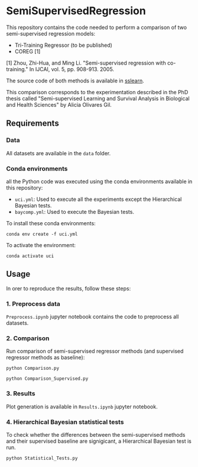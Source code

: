 # SemiSupervisedRegression

This repository contains the code needed to perform a comparison of two semi-supervised regression models: 
- Tri-Training Regressor (to be published)
- COREG [1]

[1] Zhou, Zhi-Hua, and Ming Li. "Semi-supervised regression with co-training." In IJCAI, vol. 5, pp. 908-913. 2005.

The source code of both methods is available in [sslearn](https://github.com/jlgarridol/sslearn).

This comparison corresponds to the experimentation described in the PhD thesis called "Semi-supervised Learning and Survival Analysis in Biological and Health Sciences" by Alicia Olivares Gil. 



## Requirements
### Data
All datasets are available in the `data` folder. 

### Conda environments
all the Python code was executed using the conda environments available in this repository: 
- `uci.yml`: Used to execute all the experiments except the Hierarchical Bayesian tests.
- `baycomp.yml`: Used to execute the Bayesian tests. 

To install these conda environments: 

```
conda env create -f uci.yml
```
To activate the environment: 
```
conda activate uci
```

## Usage
In orer to reproduce the results, follow these steps: 

### 1. Preprocess data
`Preprocess.ipynb` jupyter notebook contains the code to preprocess all datasets. 

### 2. Comparison
Run comparison of semi-supervised regressor methods (and supervised regressor methods as baseline): 

```
python Comparison.py
```
```
python Comparison_Supervised.py
```
### 3. Results
Plot generation is available in `Results.ipynb` jupyter notebook. 

### 4. Hierarchical Bayesian statistical tests
To check whether the differences between the semi-supervised methods and their supervised baseline are signigicant, a Hierarchical Bayesian test is run. 
```
python Statistical_Tests.py
``` 
